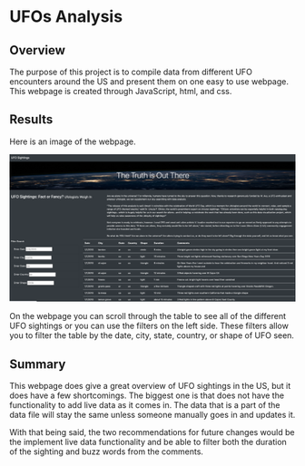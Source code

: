 # UFOs Analysis    
   
## Overview     
 
The purpose of this project is to compile data from different UFO encounters around the US and present them on one easy to use webpage.
This webpage is created through JavaScript, html, and css.  
 
## Results
 
Here is an image of the webpage.

!["UFO_overview"](https://github.com/mahmoodsayedi/UFO/blob/main/resources/UFO_overview.png)

On the webpage you can scroll through the table to see all of the different UFO sightings or you can use the filters on the left side. These filters allow you to filter the table by the date, city, state, country, or shape of UFO seen.

## Summary

This webpage does give a great overview of UFO sightings in the US, but it does have a few shortcomings. The biggest one is that does not have the functionality to add live data as it comes in. The data that is a part of the data file will stay the same unless someone manually goes in and updates it.

With that being said, the two recommendations for future changes would be the implement live data functionality and be able to filter both the duration of the sighting and buzz words from the comments.
 
 
